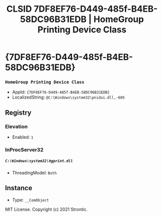 ﻿---
title: "CLSID 7DF8EF76-D449-485f-B4EB-58DC96B31EDB | HomeGroup Printing Device Class"
excerpt: What is COM-Object CLSID 7DF8EF76-D449-485f-B4EB-58DC96B31EDB?
---

# {7DF8EF76-D449-485f-B4EB-58DC96B31EDB}

### `HomeGroup Printing Device Class`
* AppId: `{7DF8EF76-D449-485f-B4EB-58DC96B31EDB}`
* LocalizedString: `@C:\Windows\system32\pnidui.dll,-605`

## Registry


### Elevation

* Enabled: `1`

### InProcServer32

##### `C:\Windows\system32\hgprint.dll`
* ThreadingModel: `Both`

## Instance

* Type: `__ComObject`

MIT License. Copyright (c) 2021 Strontic.


